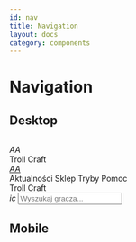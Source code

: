 ```yaml
---
id: nav
title: Navigation
layout: docs
category: components
---
```


# Navigation

## Desktop

```html
```

<nav>
  <div class="navBar-container">
    <div>
      <i class="nav-icon icon-nav">AA</i>
    </div>
    <div class="logo-text">
      <span class="left">Troll</span>
      <span class="right">Craft</span>
    </div>
    <div>
      <a href=""><i class="nav-icon">AA</i></a>
    </div>
  </div>
  <!-- NAV -->
  <div class="nav-container">
    <div class="links">
      <i class=""></i>
      <div class="mobile-links">
        <a>Aktualności</a>
        <a>Sklep</a>
        <a>Tryby</a>
        <a>Pomoc</a>
      </div>
    </div>
    <div class="logo-text" style="left: -80px;">
      <span class="left">Troll</span>
      <span class="right">Craft</span>
    </div>
    <div class="search">
      <i class="">ic</i>
      <input type="text" class="" placeholder="Wyszukaj gracza..."/>
    </div>
  </div>
</nav>


## Mobile
```html
```